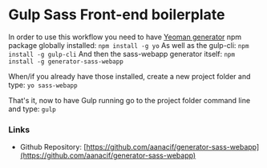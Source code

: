 # Gulp Sass Front-end boilerplate

In order to use this workflow you need to have [Yeoman generator](https://yeoman.io/) npm package globally installed:
`npm install -g yo`
As well as the gulp-cli:
`npm install -g gulp-cli`
And then the sass-webapp generator itself:
`npm install -g generator-sass-webapp`

When/if you already have those installed, create a new project folder and type:
`yo sass-webapp`

That's it, now to have Gulp running go to the project folder command line and type: `gulp`

### Links

- Github Repository: [https://github.com/aanacif/generator-sass-webapp](https://github.com/aanacif/generator-sass-webapp)
